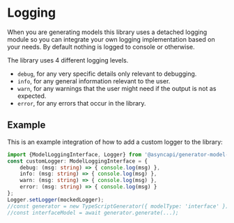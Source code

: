 # Logging
When you are generating models this library uses a detached logging module so you can integrate your own logging implementation based on your needs. By default nothing is logged to console or otherwise.

The library uses 4 different logging levels.
- `debug`, for any very specific details only relevant to debugging.
- `info`, for any general information relevant to the user.
- `warn`, for any warnings that the user might need if the output is not as expected.
- `error`, for any errors that occur in the library.

## Example
This is an example integration of how to add a custom logger to the library:

```ts
import {ModelLoggingInterface, Logger} from '@asyncapi/generator-model-sdk'; 
const customLogger: ModelLoggingInterface = {
    debug: (msg: string) => { console.log(msg) },
    info: (msg: string) => { console.log(msg) },
    warn: (msg: string) => { console.log(msg) },
    error: (msg: string) => { console.log(msg) }
};
Logger.setLogger(mockedLogger);
//const generator = new TypeScriptGenerator({ modelType: 'interface' });
//const interfaceModel = await generator.generate(...);
```